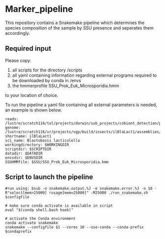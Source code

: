 # Marker_pipeline
This repository contains a Snakemake pipeline which determines the species composition of the sample by SSU presence and seperates them accordingly. 

## Required input
Please copy:
1. all scripts for the directory /scripts
2. all yaml containing information regarding external programs required to be downloaded by conda in /envs 
3. the hmmerprofile SSU_Prok_Euk_Microsporidia.hmm 

to your location of choice.

To run the pipeline a yaml file containing all external parameters is needed, an example is shown below.

```
reads: /lustre/scratch116/tol/projects/darwin/sub_projects/cobiont_detection/pipeline/hmm_pipeline/readfiles/ilBlaLact1fasta.gz
genome: /lustre/scratch116/vr/projects/vgp/build/insects/ilBlaLact1/assemblies/hicanu.20200327/ilBlaLact1.unitigs.fasta
shortname: ilBlaLact1
sci_name: Blastobasis lacticolella
workingdirectory: $WORKINGDIR
scriptdir: $SCRIPTDIR
datadir: $DATADIR
envsdir: $ENVSDIR
SSUHMMfile: $SSU/SSU_Prok_Euk_Microsporidia.hmm
```

## Script to launch the pipeline

```
#run using: bsub -o snakemake.output.%J -e snakemake.error.%J -n 10 -R"select[mem>25000] rusage[mem=25000]" -M25000 ./run_snakemake.sh $configfile

# make sure conda activate is available in script
eval "$(conda shell.bash hook)"

# activate the Conda environment
conda activate snakemake
snakemake --configfile $1 --cores 10 --use-conda --conda-prefix $condaprefix
```

